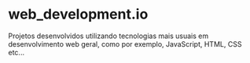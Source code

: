 # web_development.io
Projetos desenvolvidos utilizando tecnologias mais usuais em desenvolvimento web geral, como por exemplo, JavaScript, HTML, CSS etc...
